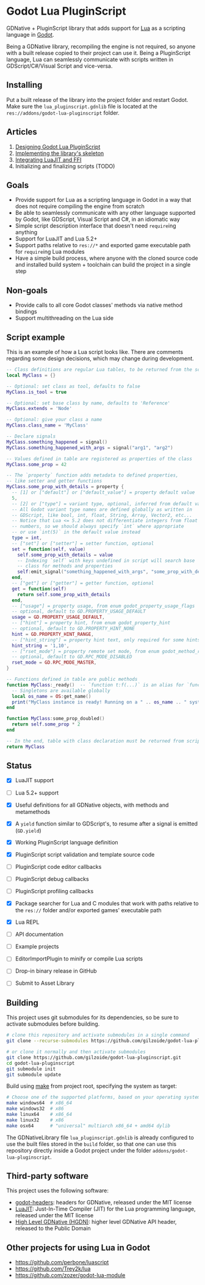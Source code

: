 # Godot Lua PluginScript
GDNative + PluginScript library that adds support for [Lua](https://www.lua.org/)
as a scripting language in [Godot](https://godotengine.org/).

Being a GDNative library, recompiling the engine is not required, so anyone
with a built release copied to their project can use it.
Being a PluginScript language, Lua can seamlessly communicate with scripts
written in GDScript/C#/Visual Script and vice-versa.


## Installing
Put a built release of the library into the project folder and restart Godot.
Make sure the `lua_pluginscript.gdnlib` file is located at the
`res://addons/godot-lua-pluginscript` folder.


## Articles
1. [Designing Godot Lua PluginScript](blog/1-design-en.md)
2. [Implementing the library's skeleton](blog/2-infrastructure-en.md)
3. [Integrating LuaJIT and FFI](blog/3-luajit-callbacks-en.md)
4. Initializing and finalizing scripts (TODO)


## Goals
- Provide support for Lua as a scripting language in Godot in a way that does
  not require compiling the engine from scratch
- Be able to seamlessly communicate with any other language supported by Godot,
  like GDScript, Visual Script and C#, in an idiomatic way
- Simple script description interface that doesn't need `require`ing anything
- Support for LuaJIT and Lua 5.2+
- Support paths relative to `res://*` and exported game executable path for
  `require`ing Lua modules
- Have a simple build process, where anyone with the cloned source code and
  installed build system + toolchain can build the project in a single step


## Non-goals
- Provide calls to all core Godot classes' methods via native method bindings
- Support multithreading on the Lua side


## Script example
This is an example of how a Lua script looks like. There are comments regarding
some design decisions, which may change during development.

```lua
-- Class definitions are regular Lua tables, to be returned from the script
local MyClass = {}

-- Optional: set class as tool, defaults to false
MyClass.is_tool = true

-- Optional: set base class by name, defaults to 'Reference'
MyClass.extends = 'Node'

-- Optional: give your class a name
MyClass.class_name = 'MyClass'

-- Declare signals
MyClass.something_happened = signal()
MyClass.something_happened_with_args = signal("arg1", "arg2")

-- Values defined in table are registered as properties of the class
MyClass.some_prop = 42

-- The `property` function adds metadata to defined properties,
-- like setter and getter functions
MyClass.some_prop_with_details = property {
  -- [1] or ["default"] or ["default_value"] = property default value
  5,
  -- [2] or ["type"] = variant type, optional, inferred from default value
  -- All Godot variant type names are defined globally as written in
  -- GDScript, like bool, int, float, String, Array, Vector2, etc...
  -- Notice that Lua <= 5.2 does not differentiate integers from float
  -- numbers, so we should always specify `int` where appropriate
  -- or use `int(5)` in the default value instead
  type = int,
  -- ["set"] or ["setter"] = setter function, optional
  set = function(self, value)
    self.some_prop_with_details = value
    -- Indexing `self` with keys undefined in script will search base
    -- class for methods and properties
    self:emit_signal("something_happened_with_args", "some_prop_with_details", value)
  end,
  -- ["get"] or ["getter"] = getter function, optional
  get = function(self)
    return self.some_prop_with_details
  end,
  -- ["usage"] = property usage, from enum godot_property_usage_flags
  -- optional, default to GD.PROPERTY_USAGE_DEFAULT
  usage = GD.PROPERTY_USAGE_DEFAULT,
  -- ["hint"] = property hint, from enum godot_property_hint
  -- optional, default to GD.PROPERTY_HINT_NONE
  hint = GD.PROPERTY_HINT_RANGE,
  -- ["hint_string"] = property hint text, only required for some hints
  hint_string = '1,10',
  -- ["rset_mode"] = property remote set mode, from enum godot_method_rpc_mode
  -- optional, default to GD.RPC_MODE_DISABLED
  rset_mode = GD.RPC_MODE_MASTER,
}

-- Functions defined in table are public methods
function MyClass:_ready()  -- `function t:f(...)` is an alias for `function t.f(self, ...)`
  -- Singletons are available globally
  local os_name = OS:get_name()
  print("MyClass instance is ready! Running on a " .. os_name .. " system")
end

function MyClass:some_prop_doubled()
  return self.some_prop * 2
end

-- In the end, table with class declaration must be returned from script
return MyClass
```


## Status
- [X] LuaJIT support
- [ ] Lua 5.2+ support
- [X] Useful definitions for all GDNative objects, with methods and metamethods
- [X] A `yield` function similar to GDScript's, to resume after a signal is
      emitted (`GD.yield`)
- [X] Working PluginScript language definition
- [X] PluginScript script validation and template source code
- [ ] PluginScript code editor callbacks
- [ ] PluginScript debug callbacks
- [ ] PluginScript profiling callbacks
- [X] Package searcher for Lua and C modules that work with paths relative to
      the `res://` folder and/or exported games' executable path
- [X] Lua REPL
- [ ] API documentation
- [ ] Example projects
- [ ] EditorImportPlugin to minify or compile Lua scripts
- [ ] Drop-in binary release in GitHub
- [ ] Submit to Asset Library


## Building
This project uses git submodules for its dependencies, so be sure to activate
submodules before building.

```sh
# clone this repository and activate submodules in a single command
git clone --recurse-submodules https://github.com/gilzoide/godot-lua-pluginscript.git

# or clone it normally and then activate submodules
git clone https://github.com/gilzoide/godot-lua-pluginscript.git
cd godot-lua-pluginscript
git submodule init
git submodule update
```

Build using [make](https://www.gnu.org/software/make/) from project root,
specifying the system as target:

```sh
# Choose one of the supported platforms, based on your operating system
make windows64  # x86_64
make windows32  # x86
make linux64    # x86_64
make linux32    # x86
make osx64      # "universal" multiarch x86_64 + amd64 dylib
```

The GDNativeLibrary file `lua_pluginscript.gdnlib` is already configured to use
the built files stored in the `build` folder, so that one can use this
repository directly inside a Godot project under the folder
`addons/godot-lua-pluginscript`.


## Third-party software
This project uses the following software:

- [godot-headers](https://github.com/godotengine/godot-headers): headers for
  GDNative, released under the MIT license
- [LuaJIT](https://luajit.org/luajit.html): Just-In-Time Compiler (JIT) for the
  Lua programming language, released under the MIT license
- [High Level GDNative (HGDN)](https://github.com/gilzoide/high-level-gdnative):
  higher level GDNative API header, released to the Public Domain


## Other projects for using Lua in Godot
- https://github.com/perbone/luascript
- https://github.com/Trey2k/lua
- https://github.com/zozer/godot-lua-module

